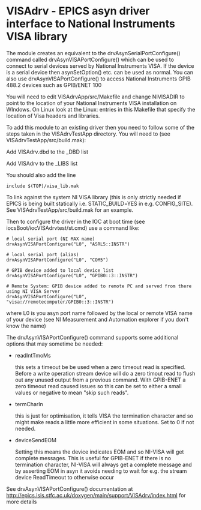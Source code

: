 # VISAdrv - EPICS asyn driver interface to National Instruments VISA library

The module creates an equivalent to the drvAsynSerialPortConfigure() command called drvAsynVISAPortConfigure()
which can be used to connect to serial devices served by National Instruments VISA. If the device is a
serial device then asynSetOption() etc. can be used as normal. You can also use drvAsynVISAPortConfigure() to
access National Instruments GPIB 488.2 devices such as GPIB/ENET 100

You will need to edit VISAdrvApp/src/Makefile and change NIVISADIR to point to the location of your
National Instruments VISA installation on WIndows. On Linux look at the Linux: entries in this Makefile that specify the location of Visa headers and libraries.
 
To add this module to an existing driver then you need to follow some of the steps taken in the
VISAdrvTestApp directory. You will need to (see VISAdrvTestApp/src/build.mak): 

Add    VISAdrv.dbd   to the _DBD list 

Add    VISAdrv  to the _LIBS list 

You should also add the line 

    include $(TOP)/visa_lib.mak

To link against the system NI VISA library (this is only strictly needed if EPICS is being built
statically i.e. STATIC_BUILD=YES in e.g. CONFIG_SITE). See VISAdrvTestApp/src/build.mak for an example.


Then to configure the driver in the IOC at boot time (see iocsBoot/iocVISAdrvtest/st.cmd) use a command like:

    # local serial port (NI MAX name)
    drvAsynVISAPortConfigure("L0", "ASRL5::INSTR")

    # local serial port (alias)
    drvAsynVISAPortConfigure("L0", "COM5")

    # GPIB device added to local device list 
    drvAsynVISAPortConfigure("L0", "GPIB0::3::INSTR")

    # Remote System: GPIB device added to remote PC and served from there using NI VISA Server 
    drvAsynVISAPortConfigure("L0", "visa://remotecomputer/GPIB0::3::INSTR")


where L0 is you asyn port name followed by the local or remote VISA name of your device (see NI Measurement and Automation explorer if you don't know the name)

The drvAsynVISAPortConfigure() command supports some additional options that may sometime be needed:

* readIntTmoMs

  this sets a timeout be be used when a zero timeout read is specified. Before a write operation stream 
  device will do a zero timout read to flush out any unused output from a previous command. With
  GPIB-ENET a zero timeout read caused issues so this can be set to either a small values or
  negative to mean "skip such reads".

* termCharIn

  this is just for optimisation, it tells VISA the termination character and so might 
  make reads a little more efficient in some situations. Set to 0 if not needed.
    
* deviceSendEOM 

  Setting this means the device indicates EOM and so NI-VISA will get complete messages. This is useful 
  for GPIB-ENET if there is no termination character, NI-VISA will always get a complete message and by
  asserting EOM in asyn it avoids needing to wait for e.g. the stream device ReadTimeout to otherwise occur 					

See drvAsynVISAPortConfigure() documentation at http://epics.isis.stfc.ac.uk/doxygen/main/support/VISAdrv/index.html for more details
